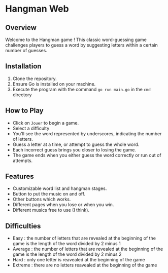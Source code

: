 # Hangman Web

## Overview
Welcome to the Hangman game ! This classic word-guessing game challenges players to guess a word by suggesting letters within a certain number of guesses.

## Installation
1. Clone the repository.
2. Ensure Go is installed on your machine.
3. Execute the program with the command `go run main.go` in the `cmd` directory

## How to Play
- Click on `Jouer` to begin a game.
- Select a difficulty
- You'll see the word represented by underscores, indicating the number of letters.
- Guess a letter at a time, or attempt to guess the whole word.
- Each incorrect guess brings you closer to losing the game.
- The game ends when you either guess the word correctly or run out of attempts.

## Features
- Customizable word list and hangman stages.
- Button to put the music on and off.
- Other buttons which works.
- Different pages when you lose or when you win.
- Different musics free to use (I think).

## Difficulties
- Easy : the number of letters that are revealed at the beginning of the game is the length of the word divided by 2 minus 1
- Average : the number of letters that are revealed at the beginning of the game is the length of the word divided by 2 minus 2
- Hard : only one letter is reavealed at the beginning of the game
- Extreme : there are no letters reavealed at the beginning of the game